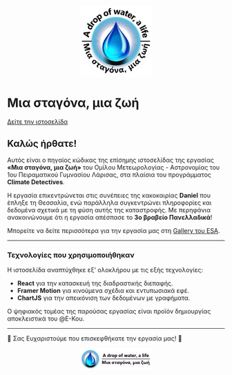 <p align="center" width="100%">
    <img width="33%" alt='Λογότυπος Εργασίας' src="src/assets/logo.webp"> 
</p>

# Μια σταγόνα, μια ζωή

[Δείτε την ιστοσελίδα](https://a-drop-of-water-a-life.web.app/)

## Καλώς ήρθατε!

Αυτός είναι ο πηγαίος κώδικας της επίσημης ιστοσελίδας της εργασίας **«Μια σταγόνα, μια ζωή»** του Ομίλου Μετεωρολογίας - Αστρονομίας του 1ου Πειραματικού Γυμνασίου Λάρισας, στα πλαίσια του προγράμματος **Climate Detectives**. 

Η εργασία επικεντρώνεται στις συνέπειες της κακοκαιρίας **Daniel** που έπληξε τη Θεσσαλία, ενώ παράλληλα συγκεντρώνει πληροφορίες και δεδομένα σχετικά με τη φύση αυτής της καταστροφής. Με περηφάνια ανακοινώνουμε ότι η εργασία απέσπασε το **3ο βραβείο Πανελλαδικά**!

Μπορείτε να δείτε περισσότερα για την εργασία μας στη [Gallery του ESA](https://climatedetectives.esa.int/projects-gallery-2023-2024/entry/62524/).

---

### Τεχνολογίες που χρησιμοποιήθηκαν

Η ιστοσελίδα αναπτύχθηκε εξ' ολοκλήρου με τις εξής τεχνολογίες:
- **React** για την κατασκευή της διαδραστικής διεπαφής.
- **Framer Motion** για κινούμενα σχέδια και εντυπωσιακά εφέ.
- **ChartJS** για την απεικόνιση των δεδομένων με γραφήματα.

Ο ψηφιακός τομέας της παρούσας εργασίας είναι προϊόν δημιουργίας αποκλειστικά του @E-Kou.

---

🎉 Σας Ευχαριστούμε που επισκεφθήκατε την εργασία μας! 🎉


<p align="center" width="100%">
    <img width="33%" alt='Λογότυπος Εργασίας' src="src/assets/logo-full.webp"> 
</p>